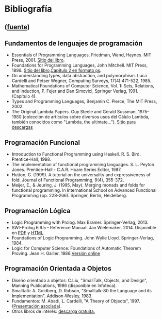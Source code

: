 # Bibliografía
([fuente](https://campus.exactas.uba.ar/course/view.php?id=1059&section=13))
---
## Fundamentos de lenguajes de programación

  - Essentials of Programming Languages. Friedman, Wand, Haynes. MIT Press, 2001. [Sitio del libro](http://mitpress.mit.edu/catalog/item/default.asp?ttype=2&tid=4676).
  - Foundations for Programming Languages, John Mitchell. MIT Press, 1996. [Sitio del libro](http://mitpress.mit.edu/catalog/item/default.asp?ttype=2&tid=3460).[Capítulo 2 en formato ps](http://theory.stanford.edu/~jcm/books/fpl-chap2.ps).
  - On understanding types, data abstraction, and polymorphism. Luca Cardelli and Petser Wegner, Computing Surveys, 17(4):471-522, 1985.
  - Mathematical Foundations of Computer Science, Vol. 1: Sets, Relations, and Induction, P. Fejer and Dan Simovici, Springer Verlag, 1991. (Capítulo 4).
  - Types and Programming Languages, Benjamin C. Pierce, The MIT Press, 2002.
  - The Original Lambda Papers. Guy Steele and Gerald Sussman, 1975-1980 (colección de artículos sobre diversos usos del Cálulo Lambda, también conocidos como "Lambda, the ultimate..."). [Sitio para descargas](http://library.readscheme.org/page1.html)

## Programación Funcional

  - Introduction to Functional Programming using Haskell. R. S. Bird. Prentice-Hall, 1998.
  - The implementation of functional programming languages. S. L. Peyton Jones. Prentice-Hall - C.A.R. Hoare Series Editor, 1987.
  - Hutton, G. (1999). A tutorial on the universality and expressiveness of fold. Journal of Functional Programming, 9(4), 355-372.
  - Meijer, E., & Jeuring, J. (1995, May). Merging monads and folds for functional programming. In International School on Advanced Functional Programming (pp. 228-266). Springer, Berlin, Heidelberg.

## Programación Lógica

  - Logic Programming with Prolog. Max Bramer. Springer-Verlag, 2013.
  - SWI-Prolog 6.6.5 - Reference Manual. Jan Wielemaker. 2014. Disponible en [PDF](http://www.swi-prolog.org/download/stable/doc/SWI-Prolog-6.6.5.pdf) y [HTML](http://www.swi-prolog.org/pldoc/doc_for?object=manual).
  - Foundations of Logic Programming. John Wylie Lloyd. Springer-Verlag, 1984.
  - Logic for Computer Science: Foundations of Automatic Theorem Proving. Jean H. Gallier. 1986.[Versión online](http://www.cis.upenn.edu/~jean/gbooks/logic.html)

## Programación Orientada a Objetos

  - Diseño orientado a objetos: C.Liu, "SmallTalk, Objects, and Design", Manning Publications, 1996 (disponible en Infoteca).
  - Smalltalk: A. Goldberg, D. Robson, "Smalltalk-80 the Language and its Implementation", Addison-Wesley, 1983.
  - Fundamentos: M. Abadi, L. Cardelli, "A Theory of Objects", 1997. ([Presentación asociada](http://citeseerx.ist.psu.edu/viewdoc/download?doi=10.1.1.187.4575&rep=rep1&type=pdf)).
  - Otros libros de interés: [descarga gratuita.](http://stephane.ducasse.free.fr/FreeBooks.html)

